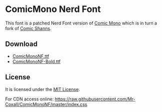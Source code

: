 ComicMono Nerd Font
===================
This font is a patched Nerd Font version of [Comic Mono][1] which is in turn a
fork of [Comic Shanns][2].

Download
--------
- [ComicMonoNF.ttf][3]
- [ComicMonoNF-Bold.ttf][4]

License
-------
It is licensed under the [MIT License][5].

[1]: https://github.com/dtinth/comic-mono-font
[2]: https://github.com/shannpersand/comic-shanns
[3]: https://github.com/xtevenx/ComicMonoNF/raw/master/ComicMonoNF.ttf
[4]: https://github.com/xtevenx/ComicMonoNF/raw/master/ComicMonoNF-Bold.ttf
[5]: https://github.com/xtevenx/ComicMonoNF/blob/master/LICENSE

For CDN access online:
https://raw.githubusercontent.com/Mr-Coxall/ComicMonoNF/master/index.css
